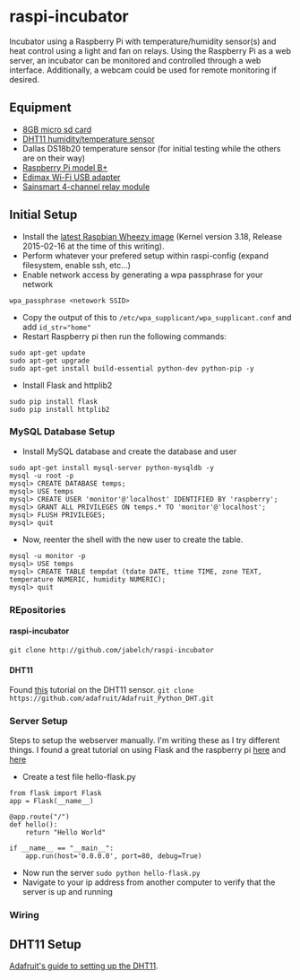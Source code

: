 # raspi-incubator
Incubator using a Raspberry Pi with temperature/humidity sensor(s) and heat control using a light and fan on relays.
Using the Raspberry Pi as a web server, an incubator can be monitored and controlled through a web interface.  Additionally, a webcam could be used for remote monitoring if desired.

## Equipment
- [8GB micro sd card](https://www.amazon.com/gp/product/B00200K1TS/ref=oh_aui_detailpage_o00_s00?ie=UTF8&psc=1)
- [DHT11 humidity/temperature sensor](https://www.amazon.com/gp/product/B007YE0SB6/ref=od_aui_detailpages00?ie=UTF8&psc=1)
- Dallas DS18b20 temperature sensor (for initial testing while the others are on their way)
- [Raspberry Pi model B+](http://www.amazon.com/gp/product/B00LPESRUK/ref=oh_aui_detailpage_o00_s00?ie=UTF8&psc=1)
- [Edimax Wi-Fi USB adapter](https://www.amazon.com/gp/product/B003MTTJOY/ref=oh_aui_detailpage_o00_s00?ie=UTF8&psc=1)
- [Sainsmart 4-channel relay module](https://www.amazon.com/gp/product/B0057OC5O8/ref=oh_aui_detailpage_o00_s00?ie=UTF8&psc=1)

## Initial Setup

- Install the [latest Raspbian Wheezy image](http://www.raspberrypi.org/downloads/) (Kernel version 3.18, Release 2015-02-16 at the time of this writing).
- Perform whatever your prefered setup within raspi-config (expand filesystem, enable ssh, etc...)
- Enable network access by generating a wpa passphrase for your network
```
wpa_passphrase <netowork SSID>
```
- Copy the output of this to ```/etc/wpa_supplicant/wpa_supplicant.conf``` and add ```id_str="home"```
- Restart Raspberry pi then run the following commands:
```
sudo apt-get update
sudo apt-get upgrade
sudo apt-get install build-essential python-dev python-pip -y
```
- Install Flask and httplib2
```
sudo pip install flask
sudo pip install httplib2
```
### MySQL Database Setup
- Install MySQL database and create the database and user
```
sudo apt-get install mysql-server python-mysqldb -y
mysql -u root -p
mysql> CREATE DATABASE temps;
mysql> USE temps
mysql> CREATE USER 'monitor'@'localhost' IDENTIFIED BY 'raspberry';
mysql> GRANT ALL PRIVILEGES ON temps.* TO 'monitor'@'localhost';
mysql> FLUSH PRIVILEGES;
mysql> quit
```
- Now, reenter the shell with the new user to create the table.
```
mysql -u monitor -p
mysql> USE temps
mysql> CREATE TABLE tempdat (tdate DATE, ttime TIME, zone TEXT, temperature NUMERIC, humidity NUMERIC);
mysql> quit
```

### REpositories
#### raspi-incubator
```git clone http://github.com/jabelch/raspi-incubator```
#### DHT11
Found [this](https://learn.adafruit.com/dht-humidity-sensing-on-raspberry-pi-with-gdocs-logging/overview) tutorial on the DHT11 sensor.
```git clone https://github.com/adafruit/Adafruit_Python_DHT.git```

### Server Setup
Steps to setup the webserver manually.  I'm writing these as I try different things.  I found a great tutorial on using Flask and the raspberry pi [here](http://mattrichardson.com/Raspberry-Pi-Flask/) and [here](http://www.keithsterling.com/?p=493)

- Create a test file hello-flask.py
```
from flask import Flask
app = Flask(__name__)

@app.route("/")
def hello():
    return "Hello World"

if __name__ == "__main__":
    app.run(host='0.0.0.0', port=80, debug=True)
```
- Now run the server
```sudo python hello-flask.py```
- Navigate to your ip address from another computer to verify that the server is up and running

### Wiring

## DHT11 Setup
[Adafruit's guide to setting up the DHT11](https://learn.adafruit.com/dht-humidity-sensing-on-raspberry-pi-with-gdocs-logging/overview).  
